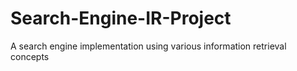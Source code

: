 # Search-Engine-IR-Project
A search engine implementation using various information retrieval concepts
